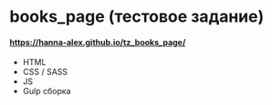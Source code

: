 # books_page (тестовое задание)
#### https://hanna-alex.github.io/tz_books_page/

 - HTML
 - CSS / SASS
 - JS
 - Gulp сборка


